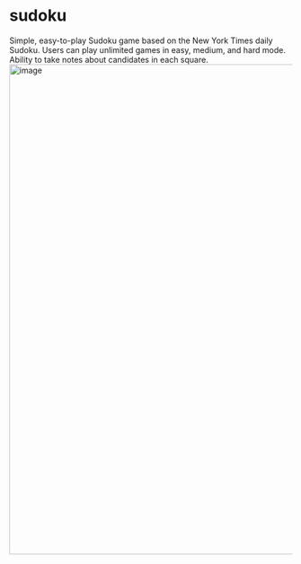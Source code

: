 # sudoku
Simple, easy-to-play Sudoku game based on the New York Times daily Sudoku. Users can play unlimited games in easy, medium, and hard mode. Ability to take notes about candidates in each square.
<img width="873" alt="image" src="https://user-images.githubusercontent.com/64802771/216868695-a3aa48df-e1fc-41e6-93d3-f1167b7783d7.png">
